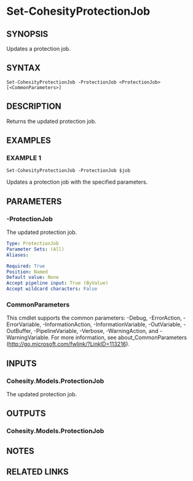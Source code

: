 # Set-CohesityProtectionJob

## SYNOPSIS
Updates a protection job.

## SYNTAX

```
Set-CohesityProtectionJob -ProtectionJob <ProtectionJob> [<CommonParameters>]
```

## DESCRIPTION
Returns the updated protection job.

## EXAMPLES

### EXAMPLE 1
```
Set-CohesityProtectionJob -ProtectionJob $job
```

Updates a protection job with the specified parameters.

## PARAMETERS

### -ProtectionJob
The updated protection job.

```yaml
Type: ProtectionJob
Parameter Sets: (All)
Aliases:

Required: True
Position: Named
Default value: None
Accept pipeline input: True (ByValue)
Accept wildcard characters: False
```

### CommonParameters
This cmdlet supports the common parameters: -Debug, -ErrorAction, -ErrorVariable, -InformationAction, -InformationVariable, -OutVariable, -OutBuffer, -PipelineVariable, -Verbose, -WarningAction, and -WarningVariable.
For more information, see about_CommonParameters (http://go.microsoft.com/fwlink/?LinkID=113216).

## INPUTS

### Cohesity.Models.ProtectionJob
The updated protection job.

## OUTPUTS

### Cohesity.Models.ProtectionJob
## NOTES

## RELATED LINKS
